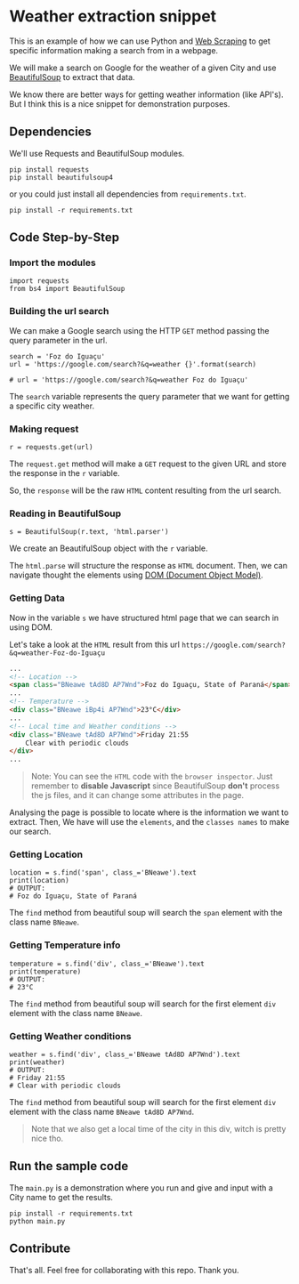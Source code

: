 # Weather extraction snippet
This is an example of how we can use Python and [Web Scraping](https://bit.ly/3qOY5Pa) to get specific information making a search from in a webpage.

We will make a search on Google for the weather of a given City and use [BeautifulSoup](https://pypi.org/project/beautifulsoup4/) to extract that data.

We know there are better ways for getting weather information (like API's). But I think this is a nice snippet for demonstration purposes.
## Dependencies
We'll use Requests and BeautifulSoup modules.
````Python3
pip install requests
pip install beautifulsoup4
````
or you could just install all dependencies from ``requirements.txt``.

````Python3
pip install -r requirements.txt
````

## Code Step-by-Step
### Import the modules

````Python3
import requests
from bs4 import BeautifulSoup
````

### Building the url search
We can make a Google search using the HTTP ``GET`` method passing the query parameter in the url.

````Python3
search = 'Foz do Iguaçu'
url = 'https://google.com/search?&q=weather {}'.format(search)

# url = 'https://google.com/search?&q=weather Foz do Iguaçu'
````
The ``search`` variable represents the query parameter that we want for getting a specific city weather.

### Making request
````Python3
r = requests.get(url)
````
The ``request.get`` method will make a ``GET`` request to the given URL and store the response in the ``r`` variable.

So, the ``response`` will be the raw ``HTML`` content resulting from the url search.


### Reading in BeautifulSoup
````Python3
s = BeautifulSoup(r.text, 'html.parser')
````
We create an BeautifulSoup object with the ``r`` variable. 

The ``html.parse`` will structure the response as ``HTML`` document. Then, we can navigate thought the elements using [DOM (Document Object Model)](https://www.w3schools.com/whatis/whatis_htmldom.asp).


### Getting Data
Now in the variable ``s`` we have structured html page that we can search in using DOM.

Let's take a look at the ``HTML`` result from this url ``https://google.com/search?&q=weather-Foz-do-Iguaçu ``

````html
...
<!-- Location -->
<span class="BNeawe tAd8D AP7Wnd">Foz do Iguaçu, State of Paraná</span>
...
<!-- Temperature -->
<div class="BNeawe iBp4i AP7Wnd">23°C</div>
...
<!-- Local time and Weather conditions -->
<div class="BNeawe tAd8D AP7Wnd">Friday 21:55 
    Clear with periodic clouds
</div>
...
````

>Note: You can see the ``HTML`` code with the ``browser inspector``. Just remember to **disable Javascript** since BeautifulSoup **don't** process the js files, and it can change some attributes in the page.

Analysing the page is possible to locate where is the information we want to extract. Then, We have will use the ``elements``, and the ``classes names`` to make our search.
### Getting Location
````Python3
location = s.find('span', class_='BNeawe').text
print(location)
# OUTPUT: 
# Foz do Iguaçu, State of Paraná
````
The ``find`` method from beautiful soup will search the ``span`` element with the class name ``BNeawe``.

### Getting Temperature info
````Python3
temperature = s.find('div', class_='BNeawe').text
print(temperature)
# OUTPUT: 
# 23°C

````
The ``find`` method from beautiful soup will search for the first element ``div`` element with the class name ``BNeawe``.

### Getting Weather conditions
````Python3
weather = s.find('div', class_='BNeawe tAd8D AP7Wnd').text
print(weather)
# OUTPUT: 
# Friday 21:55 
# Clear with periodic clouds
````
The ``find`` method from beautiful soup will search for the first element ``div`` element with the class name ``BNeawe tAd8D AP7Wnd``.
>Note that we also get a local time of the city in this div, witch is pretty nice tho.

## Run the sample code
The ``main.py`` is a demonstration where you run and give and input with a City name to get the results.

````Python3 
pip install -r requirements.txt
python main.py
````

## Contribute
That's all. Feel free for collaborating with this repo. Thank you.